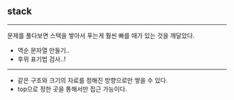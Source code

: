 ## stack
---
문제를 풀다보면 스택을 쌓아서 푸는게 훨씬 빠를 때가 있는 것을 깨달았다.
- 역순 문자열 만들기..
- 후위 표기법 검사..!
---
- 같은 구조와 크기의 자료를 정해진 방향으로만 쌓을 수 있다.
- top으로 정한 곳을 통해서만 접근 가능이다.